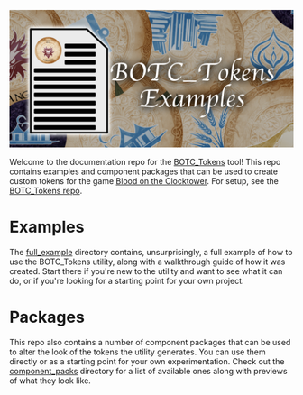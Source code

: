 ![# Examples and Packages for BOTC_Tokens](repo_preview.jpg)

Welcome to the documentation repo for the [BOTC_Tokens](https://github.com/Tsubashi/botc_tokens) tool! This repo 
contains examples and component packages that can be used to create custom tokens for the game 
[Blood on the Clocktower](https://bloodontheclocktower.com/). For setup, see the 
[BOTC_Tokens repo](https://github.com/Tsubashi/botc_tokens).

# Examples
The [full_example](full_example) directory contains, unsurprisingly, a full example of how to use the BOTC_Tokens utility, along
with a walkthrough guide of how it was created. Start there if you're new to the utility and want to see what it can do,
or if you're looking for a starting point for your own project.
 
# Packages
This repo also contains a number of component packages that can be used to alter the look of the tokens the utility
generates. You can use them directly or as a starting point for your own experimentation. Check out the 
[component_packs](component_packs) directory for a list of available ones along with previews of what they look like.
